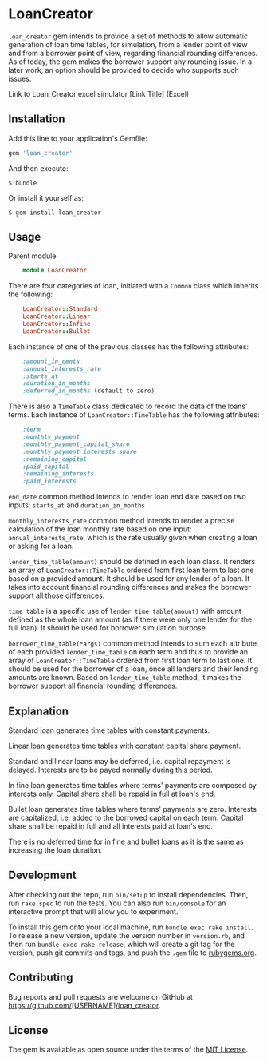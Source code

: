 # LoanCreator

`loan_creator` gem intends to provide a set of methods to allow automatic
generation of loan time tables, for simulation, from a lender point of view
and from a borrower point of view, regarding financial rounding differences.
As of today, the gem makes the borrower support any rounding issue. In a
later work, an option should be provided to decide who supports such issues.

Link to Loan_Creator excel simulator [Link Title] (Excel)

## Installation

Add this line to your application's Gemfile:

```ruby
gem 'loan_creator'
```

And then execute:

    $ bundle

Or install it yourself as:

    $ gem install loan_creator

## Usage

Parent module
```ruby
    module LoanCreator
```

There are four categories of loan, initiated with a `Common` class which inherits the following:
```ruby
    LoanCreator::Standard
    LoanCreator::Linear
    LoanCreator::Infine
    LoanCreator::Bullet
```
Each instance of one of the previous classes has the following attributes:
```ruby
    :amount_in_cents
    :annual_interests_rate
    :starts_at
    :duration_in_months
    :deferred_in_months (default to zero)
```

There is also a `TimeTable` class dedicated to record the data of the loans' terms.
Each instance of `LoanCreator::TimeTable` has the following attributes:
```ruby
    :term
    :monthly_payment
    :monthly_payment_capital_share
    :monthly_payment_interests_share
    :remaining_capital
    :paid_capital
    :remaining_interests
    :paid_interests
```

`end_date` common method intends to render loan end date based on two inputs:
`starts_at` and `duration_in_months`

`monthly_interests_rate` common method intends to render a precise calculation
of the loan monthly rate based on one input: `annual_interests_rate`, which is
the rate usually given when creating a loan or asking for a loan.

`lender_time_table(amount)` should be defined in each loan class. It renders
an array of `LoanCreator::TimeTable` ordered from first loan term to last one
based on a provided amount. It should be used for any lender of a loan.
It takes into account financial rounding differences and makes the borrower
support all those differences.

`time_table` is a specific use of `lender_time_table(amount)` with
amount defined as the whole loan amount (as if there were only one lender
for the full loan). It should be used for borrower simulation purpose.

`borrower_time_table(*args)` common method intends to sum each attribute of
each provided `lender_time_table` on each term and thus to provide an array of
`LoanCreator::TimeTable` ordered from first loan term to last one. It should
be used for the borrower of a loan, once all lenders and their lending amounts
are known. Based on `lender_time_table` method, it makes the borrower support
all financial rounding differences.

## Explanation

Standard loan generates time tables with constant payments.

Linear loan generates time tables with constant capital share payment.

Standard and linear loans may be deferred, i.e. capital repayment is delayed. Interests are to be payed normally during this period.

In fine loan generates time tables where terms' payments are composed by interests only.
Capital share shall be repaid in full at loan's end.

Bullet loan generates time tables where terms' payments are zero.
Interests are capitalized, i.e. added to the borrowed capital on each term.
Capital share shall be repaid in full and all interests paid at loan's end.

There is no deferred time for in fine and bullet loans as it is the same as increasing the loan duration.

## Development

After checking out the repo, run `bin/setup` to install dependencies. Then, run `rake spec` to run the tests. You can also run `bin/console` for an interactive prompt that will allow you to experiment.

To install this gem onto your local machine, run `bundle exec rake install`. To release a new version, update the version number in `version.rb`, and then run `bundle exec rake release`, which will create a git tag for the version, push git commits and tags, and push the `.gem` file to [rubygems.org](https://rubygems.org).

## Contributing

Bug reports and pull requests are welcome on GitHub at https://github.com/[USERNAME]/loan_creator.


## License

The gem is available as open source under the terms of the [MIT License](http://opensource.org/licenses/MIT).
